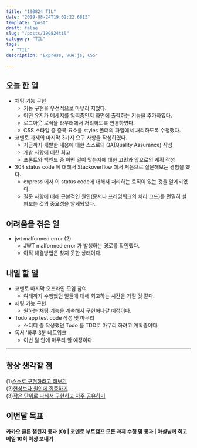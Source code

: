 ```yaml
---
title: "190824 TIL"
date: "2019-08-24T19:02:22.681Z"
template: "post"
draft: false
slug: "/posts/190824til"
category: "TIL"
tags:
  - "TIL"
description: "Express, Vue.js, CSS"

---
```


## 오늘 한 일

- 채팅 기능 구현
  - 기능 구현을 우선적으로 마무리 지었다.
  - 어떤 유저가 메세지를 입력중인지 화면에 출력하는 기능을 추가하였다.
  - 로그아웃 로직을 라우터에서 처리하도록 변경하였다.
  - CSS 스타일 중 중복 요소를 styles 폴더의 파일에서 처리하도록 수정했다.
- 코멘토 과제의 마지막 3가지 요구 사항을 작성하였다.
  - 지금까지 개발한 내용에 대한 스스로의 QA(Quality Assurance) 작성
  - 개발 사항에 대한 회고
  - 프론트와 백엔드 중 어떤 일이 맞는지에 대한 고민과 앞으로의 계획 작성
- 304 status code 에 대해서 Stackoverflow 에서 처음으로 질문해보는 경험을 했다.
  - express 에서 이 status code에 대해서 처리하는 로직이 있는 것을 알게되었다.
  - 질문 사항에 대해 근본적인 원인(문서나 프레임워크의 처리 코드)를 면밀히 살펴보는 것의 중요성을 알게되었다.

## 어려움을 겪은 일

- jwt malformed error (2)
  - JWT malformed error 가 발생하는 경로를 확인했다.
  - 아직 해결방법은 찾지 못한 상태이다.

## 내일 할 일

- 코멘토 마지막 오프라인 모임 참여
  - 여태까지 수행했던 일들에 대해 회고하는 시간을 가질 것 같다.
- 채팅 기능 구현
  - 원하는 채팅 기능을 계속해서 구현해나갈 예정이다.
- Todo app test code 작성 및 마무리
  - 스터디 중 작성했던 Todo 을 TDD로 마무리 하려고 계획중이다.
- 독서 '하루 3분 네트워크'
  - 이번 달 안에 마무리 할 예정이다.

------



## 항상 생각할 점

(1)<u>스스로 구현하려고 해보기</u> <br>(2)<u>현상보다 원인에 집중하기</u> <br>(3)<u>작은 단위로 나눠서 구현하고 자주 공유하기</u>



## 이번달 목표

**카카오 클론 챌린지 통과 (O) | 코멘토 부트캠프 모든 과제 수행 및 통과 | 아샬님께 회고 메일 10회 이상 보내기**

